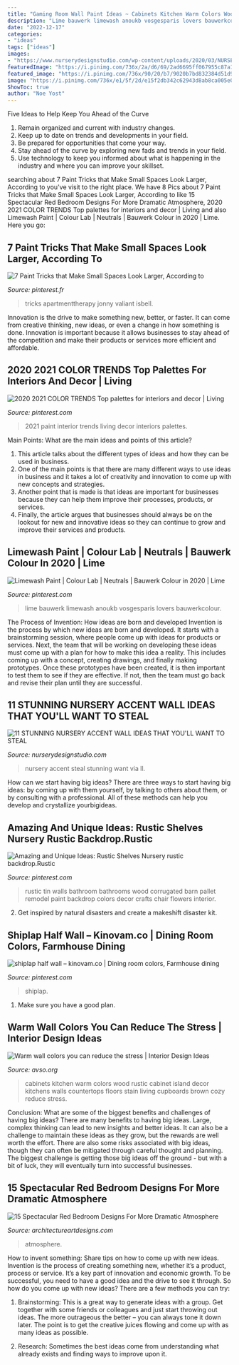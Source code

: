 ```yaml
---
title: "Gaming Room Wall Paint Ideas ~ Cabinets Kitchen Warm Colors Wood Rustic Cabinet Island Decor Kitchens Walls Countertops Floors Stain Living Cupboards Brown Cozy Reduce Stress"
description: "Lime bauwerk limewash anoukb vosgesparis lovers bauwerkcolour"
date: "2022-12-17"
categories:
- "ideas"
tags: ["ideas"]
images:
- "https://www.nurserydesignstudio.com/wp-content/uploads/2020/03/NURSERY-ACCENT-WALL-IDEAS-8.png"
featuredImage: "https://i.pinimg.com/736x/2a/d6/69/2ad6695ff067955c87a11d81facac2a0.jpg"
featured_image: "https://i.pinimg.com/736x/90/20/b7/9020b7bd832384d51d97c8920a92406c.jpg"
image: "https://i.pinimg.com/736x/e1/5f/2d/e15f2db342c62943d8ab8ca005e0d460.jpg"
ShowToc: true
author: "Noe Yost"
---
```



Five Ideas to Help Keep You Ahead of the Curve
1. Remain organized and current with industry changes.
2. Keep up to date on trends and developments in your field.
3. Be prepared for opportunities that come your way.
4. Stay ahead of the curve by exploring new fads and trends in your field.
5. Use technology to keep you informed about what is happening in the industry and where you can improve your skillset.

	

		
searching about 7 Paint Tricks that Make Small Spaces Look Larger, According to you've visit to the right place. We have 8 Pics about 7 Paint Tricks that Make Small Spaces Look Larger, According to like 15 Spectacular Red Bedroom Designs For More Dramatic Atmosphere, 2020 2021 COLOR TRENDS Top palettes for interiors and decor | Living and also Limewash Paint | Colour Lab | Neutrals | Bauwerk Colour in 2020 | Lime. Here you go:
		
    
## 7 Paint Tricks That Make Small Spaces Look Larger, According To

<img loading=lazy src="https://i.pinimg.com/736x/71/c7/ce/71c7ce6bd04a63b1482f851bd601bef2.jpg" onerror="this.onerror=null;this.src='https://tse4.mm.bing.net/th?id=OIP.slUxjR3jEn23v7zo3MxXFQHaJ3&amp;pid=15.1';" alt="7 Paint Tricks that Make Small Spaces Look Larger, According to">

_Source: pinterest.fr_

>tricks apartmenttherapy jonny valiant isbell. 

	

Innovation is the drive to make something new, better, or faster. It can come from creative thinking, new ideas, or even a change in how something is done. Innovation is important because it allows businesses to stay ahead of the competition and make their products or services more efficient and affordable.

    
## 2020 2021 COLOR TRENDS Top Palettes For Interiors And Decor | Living

<img loading=lazy src="https://i.pinimg.com/736x/e1/5f/2d/e15f2db342c62943d8ab8ca005e0d460.jpg" onerror="this.onerror=null;this.src='https://tse4.mm.bing.net/th?id=OIP.nEfZy1-xU0RZBQHnsXiHvwHaJ_&amp;pid=15.1';" alt="2020 2021 COLOR TRENDS Top palettes for interiors and decor | Living">

_Source: pinterest.com_

>2021 paint interior trends living decor interiors palettes. 

	

Main Points: What are the main ideas and points of this article?
1. This article talks about the different types of ideas and how they can be used in business.
2. One of the main points is that there are many different ways to use ideas in business and it takes a lot of creativity and innovation to come up with new concepts and strategies.
3. Another point that is made is that ideas are important for businesses because they can help them improve their processes, products, or services.
4. Finally, the article argues that businesses should always be on the lookout for new and innovative ideas so they can continue to grow and improve their services and products.

    
## Limewash Paint | Colour Lab | Neutrals | Bauwerk Colour In 2020 | Lime

<img loading=lazy src="https://i.pinimg.com/736x/90/20/b7/9020b7bd832384d51d97c8920a92406c.jpg" onerror="this.onerror=null;this.src='https://tse3.mm.bing.net/th?id=OIP.vy8xTZ1I7jmTKU4xXjVDewHaKS&amp;pid=15.1';" alt="Limewash Paint | Colour Lab | Neutrals | Bauwerk Colour in 2020 | Lime">

_Source: pinterest.com_

>lime bauwerk limewash anoukb vosgesparis lovers bauwerkcolour. 

	

The Process of Invention: How ideas are born and developed
Invention is the process by which new ideas are born and developed. It starts with a brainstorming session, where people come up with ideas for products or services. Next, the team that will be working on developing these ideas must come up with a plan for how to make this idea a reality. This includes coming up with a concept, creating drawings, and finally making prototypes. Once these prototypes have been created, it is then important to test them to see if they are effective. If not, then the team must go back and revise their plan until they are successful.

    
## 11 STUNNING NURSERY ACCENT WALL IDEAS THAT YOU&#039;LL WANT TO STEAL

<img loading=lazy src="https://www.nurserydesignstudio.com/wp-content/uploads/2020/03/NURSERY-ACCENT-WALL-IDEAS-8.png" onerror="this.onerror=null;this.src='https://tse1.mm.bing.net/th?id=OIP.kxHKbFNW7VN3L6acjfR3ewHaLH&amp;pid=15.1';" alt="11 STUNNING NURSERY ACCENT WALL IDEAS THAT YOU&#039;LL WANT TO STEAL">

_Source: nurserydesignstudio.com_

>nursery accent steal stunning want via ll. 

	

How can we start having big ideas?
There are three ways to start having big ideas: by coming up with them yourself, by talking to others about them, or by consulting with a professional. All of these methods can help you develop and crystallize yourbigideas.

    
## Amazing And Unique Ideas: Rustic Shelves Nursery Rustic Backdrop.Rustic

<img loading=lazy src="https://i.pinimg.com/736x/2a/d6/69/2ad6695ff067955c87a11d81facac2a0.jpg" onerror="this.onerror=null;this.src='https://tse1.mm.bing.net/th?id=OIP.jwS1SRwUnMDCrgNi0uagRgHaJ3&amp;pid=15.1';" alt="Amazing and Unique Ideas: Rustic Shelves Nursery rustic backdrop.Rustic">

_Source: pinterest.com_

>rustic tin walls bathroom bathrooms wood corrugated barn pallet remodel paint backdrop colors decor crafts chair flowers interior. 

	

2. Get inspired by natural disasters and create a makeshift disaster kit.

    
## Shiplap Half Wall – Kinovam.co | Dining Room Colors, Farmhouse Dining

<img loading=lazy src="https://i.pinimg.com/736x/ed/6a/a6/ed6aa63cbda0ab00ee7334d37a86c896.jpg" onerror="this.onerror=null;this.src='https://tse2.mm.bing.net/th?id=OIP.hTyk0CpV2ZvmX8VPuhOiowHaJ3&amp;pid=15.1';" alt="shiplap half wall – kinovam.co | Dining room colors, Farmhouse dining">

_Source: pinterest.com_

>shiplap. 

	

1. Make sure you have a good plan.

    
## Warm Wall Colors You Can Reduce The Stress | Interior Design Ideas

<img loading=lazy src="https://www.avso.org/wp-content/uploads/2014/11/warm-wall-colors-you-can-reduce-the-stress-1415179071.jpg" onerror="this.onerror=null;this.src='https://tse4.mm.bing.net/th?id=OIP.tt86A4lJB7okXtDici_bGwHaJ6&amp;pid=15.1';" alt="Warm wall colors you can reduce the stress | Interior Design Ideas">

_Source: avso.org_

>cabinets kitchen warm colors wood rustic cabinet island decor kitchens walls countertops floors stain living cupboards brown cozy reduce stress. 

	

Conclusion: What are some of the biggest benefits and challenges of having big ideas?
There are many benefits to having big ideas. Large, complex thinking can lead to new insights and better ideas. It can also be a challenge to maintain these ideas as they grow, but the rewards are well worth the effort. There are also some risks associated with big ideas, though they can often be mitigated through careful thought and planning. The biggest challenge is getting those big ideas off the ground - but with a bit of luck, they will eventually turn into successful businesses.

    
## 15 Spectacular Red Bedroom Designs For More Dramatic Atmosphere

<img loading=lazy src="http://www.architectureartdesigns.com/wp-content/uploads/2016/09/11-43.jpg" onerror="this.onerror=null;this.src='https://tse1.mm.bing.net/th?id=OIP.EVeMzAA7Y8Oum0Iw-MRidgHaFj&amp;pid=15.1';" alt="15 Spectacular Red Bedroom Designs For More Dramatic Atmosphere">

_Source: architectureartdesigns.com_

>atmosphere. 

	

How to invent something: Share tips on how to come up with new ideas.
Invention is the process of creating something new, whether it’s a product, process or service. It’s a key part of innovation and economic growth. To be successful, you need to have a good idea and the drive to see it through.
So how do you come up with new ideas? There are a few methods you can try:

1. Brainstorming: This is a great way to generate ideas with a group. Get together with some friends or colleagues and just start throwing out ideas. The more outrageous the better – you can always tone it down later. The point is to get the creative juices flowing and come up with as many ideas as possible.

2. Research: Sometimes the best ideas come from understanding what already exists and finding ways to improve upon it.

